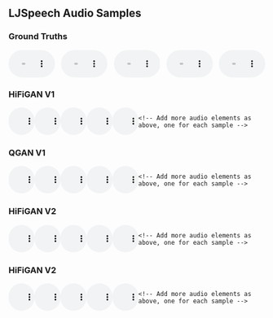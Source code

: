 <!DOCTYPE html>
<html>
<head>
<style>
.model-container {
  margin-bottom: 20px;
}
.audio-line {
  display: flex;
  justify-content: space-between;
  margin-bottom: 10px;
}
audio {
  width: 18%; /* Adjust as necessary to fit your layout */
}
</style>
</head>
<body>

<h2>LJSpeech Audio Samples</h2>

<div class="model-container">
  <h3>Ground Truths</h3>
  <div class="audio-line">
    <audio controls>
      <source src="VCTK/ground_truth/LJ001-0028.wav" type="audio/mpeg">
    </audio>
    <audio controls>
      <source src="VCTK/ground_truth/LJ002-0149.wav" type="audio/mpeg">
    </audio>
    <audio controls>
      <source src="VCTK/ground_truth/LJ003-0042.wav" type="audio/mpeg">
    </audio>
    <audio controls>
      <source src="VCTK/ground_truth/LJ004-0169.wav" type="audio/mpeg">
    </audio>
    <audio controls>
      <source src="VCTK/ground_truth/LJ005-0101.wav" type="audio/mpeg">
    </audio>
  </div>
</div>

<div class="model-container">
  <h3>HiFiGAN V1</h3>
  <div class="audio-line">
    <audio controls>
      <source src="VCTK/hifiganv1/LJ001-0028_generated.wav" type="audio/mpeg">
    </audio>
    <audio controls>
      <source src="VCTK/hifiganv1/LJ002-0149_generated.wav" type="audio/mpeg">
    </audio>
    <audio controls>
      <source src="VCTK/hifiganv1/LJ003-0042_generated.wav" type="audio/mpeg">
    </audio>
    <audio controls>
      <source src="VCTK/hifiganv1/LJ004-0169_generated.wav" type="audio/mpeg">
    </audio>
    <audio controls>
      <source src="VCTK/hifiganv1/LJ005-0101_generated.wav" type="audio/mpeg">
    </audio>
    
    <!-- Add more audio elements as above, one for each sample -->
  </div>
  <!-- Repeat the .audio-line div for each line of samples for this model -->
</div>

<!-- Repeat the .model-container div for each model you want to include -->
<div class="model-container">
  <h3>QGAN V1</h3>
  <div class="audio-line">
    <audio controls>
      <source src="VCTK/hifiQganv1/LJ001-0028_generated.wav" type="audio/mpeg">
    </audio>
    <audio controls>
      <source src="VCTK/hifiQganv1/LJ002-0149_generated.wav" type="audio/mpeg">
    </audio>
    <audio controls>
      <source src="VCTK/hifiQganv1/LJ003-0042_generated.wav" type="audio/mpeg">
    </audio>
    <audio controls>
      <source src="VCTK/hifiQganv1/LJ004-0169_generated.wav" type="audio/mpeg">
    </audio>
    <audio controls>
      <source src="VCTK/hifiQganv1/LJ005-0101_generated.wav" type="audio/mpeg">
    </audio>
    
    <!-- Add more audio elements as above, one for each sample -->
  </div>
  <!-- Repeat the .audio-line div for each line of samples for this model -->
</div>

<div class="model-container">
  <h3>HiFiGAN V2</h3>
  <div class="audio-line">
    <audio controls>
      <source src="VCTK/hifiganv2/LJ001-0028_generated.wav" type="audio/mpeg">
    </audio>
    <audio controls>
      <source src="VCTK/hifiganv2/LJ002-0149_generated.wav" type="audio/mpeg">
    </audio>
    <audio controls>
      <source src="VCTK/hifiganv2/LJ003-0042_generated.wav" type="audio/mpeg">
    </audio>
    <audio controls>
      <source src="VCTK/hifiganv2/LJ004-0169_generated.wav" type="audio/mpeg">
    </audio>
    <audio controls>
      <source src="VCTK/hifiganv2/LJ005-0101_generated.wav" type="audio/mpeg">
    </audio>
    
    <!-- Add more audio elements as above, one for each sample -->
  </div>
  <!-- Repeat the .audio-line div for each line of samples for this model -->
</div>

<div class="model-container">
  <h3>HiFiGAN V2</h3>
  <div class="audio-line">
    <audio controls>
      <source src="VCTK/hifiQganv2/LJ001-0028_generated.wav" type="audio/mpeg">
    </audio>
    <audio controls>
      <source src="VCTK/hifiQganv2/LJ002-0149_generated.wav" type="audio/mpeg">
    </audio>
    <audio controls>
      <source src="VCTK/hifiQganv2/LJ003-0042_generated.wav" type="audio/mpeg">
    </audio>
    <audio controls>
      <source src="VCTK/hifiQganv2/LJ004-0169_generated.wav" type="audio/mpeg">
    </audio>
    <audio controls>
      <source src="VCTK/hifiQganv2/LJ005-0101_generated.wav" type="audio/mpeg">
    </audio>
    
    <!-- Add more audio elements as above, one for each sample -->
  </div>
  <!-- Repeat the .audio-line div for each line of samples for this model -->
</div>

</body>
</html>

